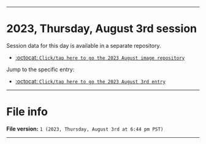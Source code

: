 
***

# 2023, Thursday, August 3rd session

Session data for this day is available in a separate repository.

- [:octocat: `Click/tap here to go the 2023 August image repository`](https://github.com/seanpm2001/SeansLifeArchive_Images_MotorWorld_CarFactory_Y2023_V1//)

Jump to the specific entry:

- [:octocat: `Click/tap here to go the 2023 August 3rd entry`](https://github.com/seanpm2001/SeansLifeArchive_Images_MotorWorld_CarFactory_Y2023_V1/tree/SeansLifeArchive_Images_MotorWorld_CarFactory_Y2023_V1_Main-dev/08_August/03/)

***

# File info

**File version:** `1 (2023, Thursday, August 3rd at 6:44 pm PST)`

***
